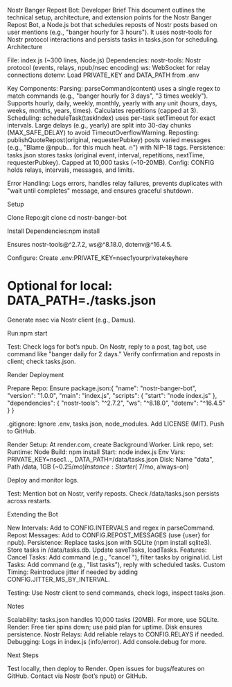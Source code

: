 Nostr Banger Repost Bot: Developer Brief
This document outlines the technical setup, architecture, and extension points for the Nostr Banger Repost Bot, a Node.js bot that schedules reposts of Nostr posts based on user mentions (e.g., "banger hourly for 3 hours"). It uses nostr-tools for Nostr protocol interactions and persists tasks in tasks.json for scheduling.
Architecture

File: index.js (~300 lines, Node.js)
Dependencies:
nostr-tools: Nostr protocol (events, relays, npub/nsec encoding)
ws: WebSocket for relay connections
dotenv: Load PRIVATE_KEY and DATA_PATH from .env


Key Components:
Parsing: parseCommand(content) uses a single regex to match commands (e.g., "banger hourly for 3 days", "3 times weekly"). Supports hourly, daily, weekly, monthly, yearly with any unit (hours, days, weeks, months, years, times). Calculates repetitions (capped at 3).
Scheduling: scheduleTask(taskIndex) uses per-task setTimeout for exact intervals. Large delays (e.g., yearly) are split into 30-day chunks (MAX_SAFE_DELAY) to avoid TimeoutOverflowWarning.
Reposting: publishQuoteRepost(original, requesterPubkey) posts varied messages (e.g., "Blame @npub... for this much heat. 🔥") with NIP-18 tags.
Persistence: tasks.json stores tasks (original event, interval, repetitions, nextTime, requesterPubkey). Capped at 10,000 tasks (~10-20MB).
Config: CONFIG holds relays, intervals, messages, and limits.


Error Handling: Logs errors, handles relay failures, prevents duplicates with "wait until completes" message, and ensures graceful shutdown.

Setup

Clone Repo:git clone <your-repo-url>
cd nostr-banger-bot


Install Dependencies:npm install


Ensures nostr-tools@^2.7.2, ws@^8.18.0, dotenv@^16.4.5.


Configure:
Create .env:PRIVATE_KEY=nsec1yourprivatekeyhere
# Optional for local: DATA_PATH=./tasks.json


Generate nsec via Nostr client (e.g., Damus).


Run:npm start


Test:
Check logs for bot’s npub.
On Nostr, reply to a post, tag bot, use command like "banger daily for 2 days."
Verify confirmation and reposts in client; check tasks.json.



Render Deployment

Prepare Repo:
Ensure package.json:{
  "name": "nostr-banger-bot",
  "version": "1.0.0",
  "main": "index.js",
  "scripts": { "start": "node index.js" },
  "dependencies": {
    "nostr-tools": "^2.7.2",
    "ws": "^8.18.0",
    "dotenv": "^16.4.5"
  }
}


.gitignore: Ignore .env, tasks.json, node_modules.
Add LICENSE (MIT).
Push to GitHub.


Render Setup:
At render.com, create Background Worker.
Link repo, set:
Runtime: Node
Build: npm install
Start: node index.js
Env Vars: PRIVATE_KEY=nsec1..., DATA_PATH=/data/tasks.json
Disk: Name "data", Path /data, 1GB (~$0.25/mo)
Instance: Starter (~$7/mo, always-on)


Deploy and monitor logs.


Test:
Mention bot on Nostr, verify reposts.
Check /data/tasks.json persists across restarts.



Extending the Bot

New Intervals: Add to CONFIG.INTERVALS and regex in parseCommand.
Repost Messages: Add to CONFIG.REPOST_MESSAGES (use {user} for npub).
Persistence: Replace tasks.json with SQLite (npm install sqlite3). Store tasks in /data/tasks.db. Update saveTasks, loadTasks.
Features:
Cancel Tasks: Add command (e.g., "cancel "), filter tasks by original.id.
List Tasks: Add command (e.g., "list tasks"), reply with scheduled tasks.
Custom Timing: Reintroduce jitter if needed by adding CONFIG.JITTER_MS_BY_INTERVAL.


Testing: Use Nostr client to send commands, check logs, inspect tasks.json.

Notes

Scalability: tasks.json handles 10,000 tasks (20MB). For more, use SQLite.
Render: Free tier spins down; use paid plan for uptime. Disk ensures persistence.
Nostr Relays: Add reliable relays to CONFIG.RELAYS if needed.
Debugging: Logs in index.js (info/error). Add console.debug for more.

Next Steps

Test locally, then deploy to Render.
Open issues for bugs/features on GitHub.
Contact via Nostr (bot’s npub) or GitHub.
